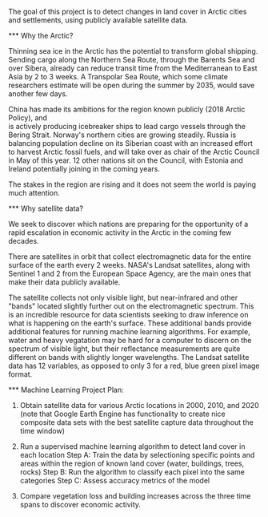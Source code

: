 The goal of this project is to detect changes in land cover in Arctic cities and settlements, 
using publicly available satellite data.

*** Why the Arctic?


Thinning sea ice in the Arctic has the potential to transform global shipping.  Sending cargo 
along the Northern Sea Route, through the Barents Sea and over Sibera, already can reduce
transit time from the Mediterranean to East Asia by 2 to 3 weeks.  A Transpolar Sea Route, which 
some climate researchers estimate will be open during the summer by 2035, would save another 
few days.

China has made its ambitions for the region known publicly (2018 Arctic Policy), and  
is actively producing icebreaker ships to lead cargo vessels through the Bering Strait.  Norway's 
northern cities are growing steadily.  Russia is balancing population decline on its Siberian 
coast with an increased effort to harvest Arctic fossil fuels, and will take over as chair of 
the Arctic Council in May of this year. 12 other nations sit on the Council, with Estonia and Ireland 
potentially joining in the coming years.  

The stakes in the region are rising and it does not seem the world is paying much attention.

*** Why satellite data?

We seek to discover which nations are preparing for the opportunity of
a rapid escalation in economic activity in the Arctic in the coming few decades.

There are satellites in orbit that collect electromagnetic data for the entire surface of the earth
every 2 weeks.  NASA's Landsat satellites, along with Sentinel 1 and 2 from the European 
Space Agency, are the main ones that make their data publicly available.

The satellite collects not only visible light, but near-infrared and other "bands" located
slightly further out on the electromagnetic spectrum.  This is an incredible resource for data
scientists seeking to draw inference on what is happening on the earth's surface.  These additional
bands provide additional features for running machine learning algorithms.  For example, water and 
heavy vegatation may be hard for a computer to discern on the spectrum of visible light,
but their reflectance measurements are quite different on bands with slightly longer wavelengths.  The
Landsat satellite data has 12 variables, as opposed to only 3 for a red, blue green pixel image format.

*** Machine Learning Project Plan:

1. Obtain satellite data for various Arctic locations in 2000, 2010, and 2020
(note that Google Earth Engine has functionality to create nice composite data sets 
with the best satellite capture data throughout the time window)

2. Run a supervised machine learning algorithm to detect land cover in each location
Step A: Train the data by selectioning specific points and areas within the region
of known land cover (water, buildings, trees, rocks)
Step B: Run the algorithm to classify each pixel into the same categories
Step C: Assess accuracy metrics of the model

3. Compare vegetation loss and building increases across the three time spans to discover economic activity.
